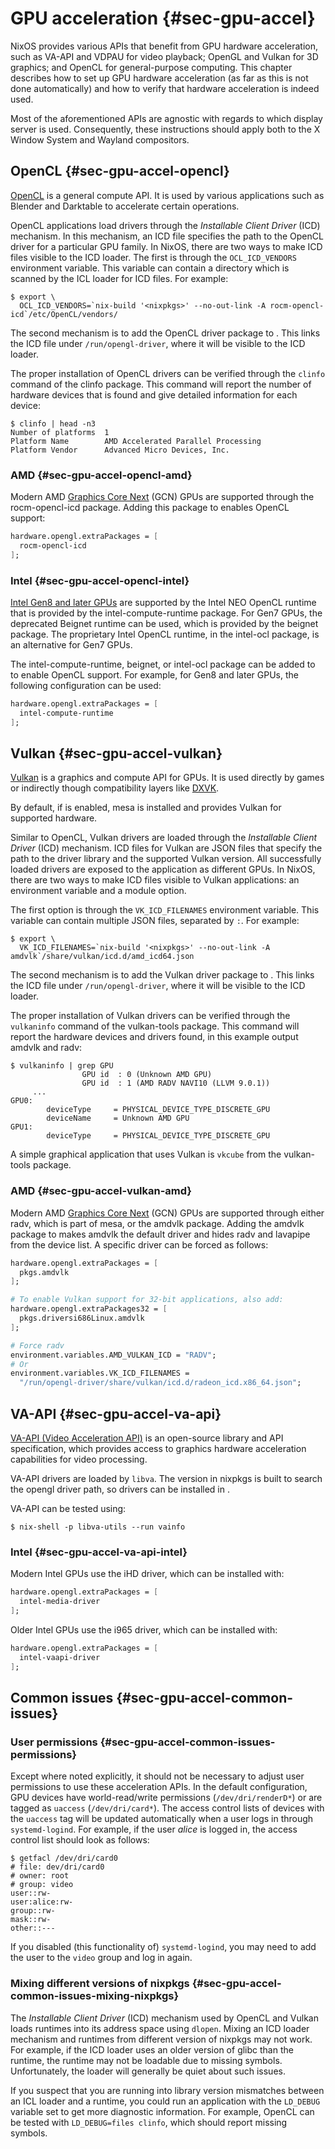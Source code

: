 # GPU acceleration {#sec-gpu-accel}

NixOS provides various APIs that benefit from GPU hardware acceleration,
such as VA-API and VDPAU for video playback; OpenGL and Vulkan for 3D
graphics; and OpenCL for general-purpose computing. This chapter
describes how to set up GPU hardware acceleration (as far as this is not
done automatically) and how to verify that hardware acceleration is
indeed used.

Most of the aforementioned APIs are agnostic with regards to which
display server is used. Consequently, these instructions should apply
both to the X Window System and Wayland compositors.

## OpenCL {#sec-gpu-accel-opencl}

[OpenCL](https://en.wikipedia.org/wiki/OpenCL) is a general compute API.
It is used by various applications such as Blender and Darktable to
accelerate certain operations.

OpenCL applications load drivers through the *Installable Client Driver*
(ICD) mechanism. In this mechanism, an ICD file specifies the path to
the OpenCL driver for a particular GPU family. In NixOS, there are two
ways to make ICD files visible to the ICD loader. The first is through
the `OCL_ICD_VENDORS` environment variable. This variable can contain a
directory which is scanned by the ICL loader for ICD files. For example:

```ShellSession
$ export \
  OCL_ICD_VENDORS=`nix-build '<nixpkgs>' --no-out-link -A rocm-opencl-icd`/etc/OpenCL/vendors/
```

The second mechanism is to add the OpenCL driver package to
[](#opt-hardware.opengl.extraPackages).
This links the ICD file under `/run/opengl-driver`, where it will be visible
to the ICD loader.

The proper installation of OpenCL drivers can be verified through the
`clinfo` command of the clinfo package. This command will report the
number of hardware devices that is found and give detailed information
for each device:

```ShellSession
$ clinfo | head -n3
Number of platforms  1
Platform Name        AMD Accelerated Parallel Processing
Platform Vendor      Advanced Micro Devices, Inc.
```

### AMD {#sec-gpu-accel-opencl-amd}

Modern AMD [Graphics Core
Next](https://en.wikipedia.org/wiki/Graphics_Core_Next) (GCN) GPUs are
supported through the rocm-opencl-icd package. Adding this package to
[](#opt-hardware.opengl.extraPackages)
enables OpenCL support:

```nix
hardware.opengl.extraPackages = [
  rocm-opencl-icd
];
```

### Intel {#sec-gpu-accel-opencl-intel}

[Intel Gen8 and later
GPUs](https://en.wikipedia.org/wiki/List_of_Intel_graphics_processing_units#Gen8)
are supported by the Intel NEO OpenCL runtime that is provided by the
intel-compute-runtime package. For Gen7 GPUs, the deprecated Beignet
runtime can be used, which is provided by the beignet package. The
proprietary Intel OpenCL runtime, in the intel-ocl package, is an
alternative for Gen7 GPUs.

The intel-compute-runtime, beignet, or intel-ocl package can be added to
[](#opt-hardware.opengl.extraPackages)
to enable OpenCL support. For example, for Gen8 and later GPUs, the following
configuration can be used:

```nix
hardware.opengl.extraPackages = [
  intel-compute-runtime
];
```

## Vulkan {#sec-gpu-accel-vulkan}

[Vulkan](https://en.wikipedia.org/wiki/Vulkan_(API)) is a graphics and
compute API for GPUs. It is used directly by games or indirectly though
compatibility layers like
[DXVK](https://github.com/doitsujin/dxvk/wiki).

By default, if [](#opt-hardware.opengl.driSupport)
is enabled, mesa is installed and provides Vulkan for supported hardware.

Similar to OpenCL, Vulkan drivers are loaded through the *Installable
Client Driver* (ICD) mechanism. ICD files for Vulkan are JSON files that
specify the path to the driver library and the supported Vulkan version.
All successfully loaded drivers are exposed to the application as
different GPUs. In NixOS, there are two ways to make ICD files visible
to Vulkan applications: an environment variable and a module option.

The first option is through the `VK_ICD_FILENAMES` environment variable.
This variable can contain multiple JSON files, separated by `:`. For
example:

```ShellSession
$ export \
  VK_ICD_FILENAMES=`nix-build '<nixpkgs>' --no-out-link -A amdvlk`/share/vulkan/icd.d/amd_icd64.json
```

The second mechanism is to add the Vulkan driver package to
[](#opt-hardware.opengl.extraPackages).
This links the ICD file under `/run/opengl-driver`, where it will be
visible to the ICD loader.

The proper installation of Vulkan drivers can be verified through the
`vulkaninfo` command of the vulkan-tools package. This command will
report the hardware devices and drivers found, in this example output
amdvlk and radv:

```ShellSession
$ vulkaninfo | grep GPU
                GPU id  : 0 (Unknown AMD GPU)
                GPU id  : 1 (AMD RADV NAVI10 (LLVM 9.0.1))
     ...
GPU0:
        deviceType     = PHYSICAL_DEVICE_TYPE_DISCRETE_GPU
        deviceName     = Unknown AMD GPU
GPU1:
        deviceType     = PHYSICAL_DEVICE_TYPE_DISCRETE_GPU
```

A simple graphical application that uses Vulkan is `vkcube` from the
vulkan-tools package.

### AMD {#sec-gpu-accel-vulkan-amd}

Modern AMD [Graphics Core
Next](https://en.wikipedia.org/wiki/Graphics_Core_Next) (GCN) GPUs are
supported through either radv, which is part of mesa, or the amdvlk
package. Adding the amdvlk package to
[](#opt-hardware.opengl.extraPackages)
makes amdvlk the default driver and hides radv and lavapipe from the device list.
A specific driver can be forced as follows:

```nix
hardware.opengl.extraPackages = [
  pkgs.amdvlk
];

# To enable Vulkan support for 32-bit applications, also add:
hardware.opengl.extraPackages32 = [
  pkgs.driversi686Linux.amdvlk
];

# Force radv
environment.variables.AMD_VULKAN_ICD = "RADV";
# Or
environment.variables.VK_ICD_FILENAMES =
  "/run/opengl-driver/share/vulkan/icd.d/radeon_icd.x86_64.json";
```

## VA-API {#sec-gpu-accel-va-api}

[VA-API (Video Acceleration API)](https://www.intel.com/content/www/us/en/developer/articles/technical/linuxmedia-vaapi.html)
is an open-source library and API specification, which provides access to
graphics hardware acceleration capabilities for video processing.

VA-API drivers are loaded by `libva`. The version in nixpkgs is built to search
the opengl driver path, so drivers can be installed in
[](#opt-hardware.opengl.extraPackages).

VA-API can be tested using:

```ShellSession
$ nix-shell -p libva-utils --run vainfo
```

### Intel {#sec-gpu-accel-va-api-intel}

Modern Intel GPUs use the iHD driver, which can be installed with:

```nix
hardware.opengl.extraPackages = [
  intel-media-driver
];
```

Older Intel GPUs use the i965 driver, which can be installed with:

```nix
hardware.opengl.extraPackages = [
  intel-vaapi-driver
];
```

## Common issues {#sec-gpu-accel-common-issues}

### User permissions {#sec-gpu-accel-common-issues-permissions}

Except where noted explicitly, it should not be necessary to adjust user
permissions to use these acceleration APIs. In the default
configuration, GPU devices have world-read/write permissions
(`/dev/dri/renderD*`) or are tagged as `uaccess` (`/dev/dri/card*`). The
access control lists of devices with the `uaccess` tag will be updated
automatically when a user logs in through `systemd-logind`. For example,
if the user *alice* is logged in, the access control list should look as
follows:

```ShellSession
$ getfacl /dev/dri/card0
# file: dev/dri/card0
# owner: root
# group: video
user::rw-
user:alice:rw-
group::rw-
mask::rw-
other::---
```

If you disabled (this functionality of) `systemd-logind`, you may need
to add the user to the `video` group and log in again.

### Mixing different versions of nixpkgs {#sec-gpu-accel-common-issues-mixing-nixpkgs}

The *Installable Client Driver* (ICD) mechanism used by OpenCL and
Vulkan loads runtimes into its address space using `dlopen`. Mixing an
ICD loader mechanism and runtimes from different version of nixpkgs may
not work. For example, if the ICD loader uses an older version of glibc
than the runtime, the runtime may not be loadable due to missing
symbols. Unfortunately, the loader will generally be quiet about such
issues.

If you suspect that you are running into library version mismatches
between an ICL loader and a runtime, you could run an application with
the `LD_DEBUG` variable set to get more diagnostic information. For
example, OpenCL can be tested with `LD_DEBUG=files clinfo`, which should
report missing symbols.

